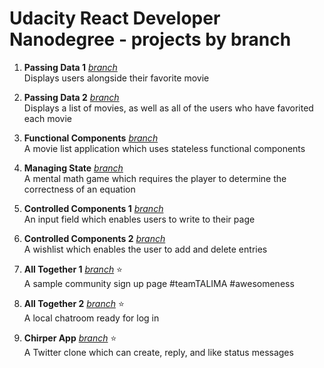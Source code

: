 # Udacity React Developer Nanodegree - projects by branch

1) **Passing Data 1** [*branch*](https://github.com/teamTALIMA/udacity-react-nano/tree/passing-data-1)  
Displays users alongside their favorite movie

2) **Passing Data 2** [*branch*](https://github.com/teamTALIMA/udacity-react-nano/tree/passing-data-2)  
Displays a list of movies, as well as all of the users who have favorited each movie

3) **Functional Components** [*branch*](https://github.com/teamTALIMA/udacity-react-nano/tree/functional-components)  
A movie list application which uses stateless functional components

4) **Managing State** [*branch*](https://github.com/teamTALIMA/udacity-react-nano/tree/managing-state)  
A mental math game which requires the player to determine the correctness of an equation

5) **Controlled Components 1** [*branch*](https://github.com/teamTALIMA/udacity-react-nano/tree/controlled-components-1)  
An input field which enables users to write to their page

6) **Controlled Components 2** [*branch*](https://github.com/teamTALIMA/udacity-react-nano/tree/controlled-components-2)  
A wishlist which enables the user to add and delete entries

7) **All Together 1** [*branch*](https://github.com/teamTALIMA/udacity-react-nano/tree/all-together-1) ⭐  
A sample community sign up page #teamTALIMA #awesomeness

8) **All Together 2** [*branch*](https://github.com/teamTALIMA/udacity-react-nano/tree/all-together-2) ⭐  
A local chatroom ready for log in

9) **Chirper App** [*branch*](https://github.com/teamTALIMA/udacity-react-nano/tree/chirper-app) ⭐  
A Twitter clone which can create, reply, and like status messages